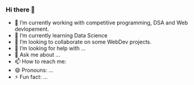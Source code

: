 ### Hi there 👋

- 🔭 I’m currently working with competitive programming, DSA and Web devlopement.
- 🌱 I’m currently learning Data Science
- 👯 I’m looking to collaborate on some WebDev projects.
- 🤔 I’m looking for help with ...
- 💬 Ask me about ...
- 📫 How to reach me: 
- 😄 Pronouns: ...
- ⚡ Fun fact: ...

